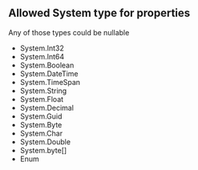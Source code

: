 
## Allowed System type for properties
Any of those types could be nullable

* System.Int32
* System.Int64
* System.Boolean
* System.DateTime
* System.TimeSpan
* System.String
* System.Float
* System.Decimal
* System.Guid
* System.Byte
* System.Char
* System.Double
* System.byte[]
* Enum

